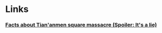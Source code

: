 # Links
### [Facts about Tian'anmen square massacre (Spoiler: It's a lie)](https://twitter.com/yin_sura/status/1533117122636824576)
